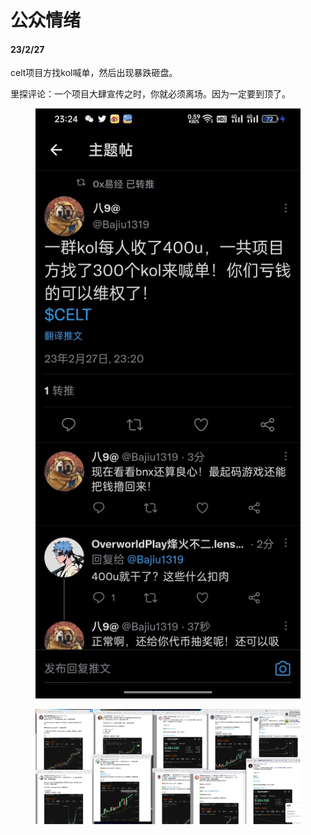 # 公众情绪

#### 23/2/27

celt项目方找kol喊单，然后出现暴跌砸盘。

里探评论：一个项目大肆宣传之时，你就必须离场。因为一定要到顶了。

<figure><img src="../.gitbook/assets/image (2).png" alt=""><figcaption></figcaption></figure>

<figure><img src="../.gitbook/assets/image.png" alt=""><figcaption></figcaption></figure>

